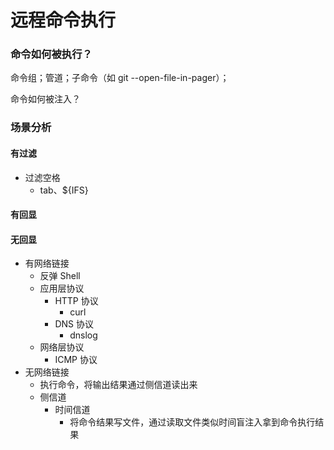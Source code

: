 # 远程命令执行

### 命令如何被执行？

命令组；管道；子命令（如 git --open-file-in-pager）；

命令如何被注入？

### 场景分析

#### 有过滤

* 过滤空格
  * tab、${IFS}

#### 有回显

#### 无回显

* 有网络链接
  * 反弹 Shell
  * 应用层协议
    * HTTP 协议
      * curl
    * DNS 协议
      * dnslog
  * 网络层协议
    * ICMP 协议
* 无网络链接
  * 执行命令，将输出结果通过侧信道读出来
  * 侧信道
    * 时间信道
      * 将命令结果写文件，通过读取文件类似时间盲注入拿到命令执行结果



